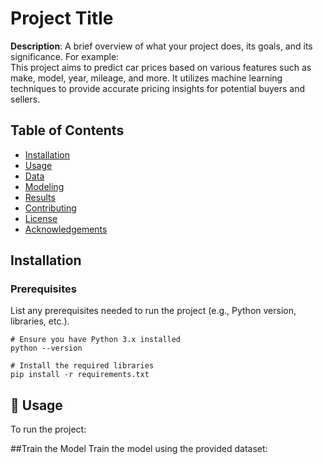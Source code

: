# Project Title

**Description**: A brief overview of what your project does, its goals, and its significance. For example:  
This project aims to predict car prices based on various features such as make, model, year, mileage, and more. It utilizes machine learning techniques to provide accurate pricing insights for potential buyers and sellers.

## Table of Contents

- [Installation](#installation)
- [Usage](#usage)
- [Data](#data)
- [Modeling](#modeling)
- [Results](#results)
- [Contributing](#contributing)
- [License](#license)
- [Acknowledgements](#acknowledgements)

## Installation

### Prerequisites
List any prerequisites needed to run the project (e.g., Python version, libraries, etc.).

```
# Ensure you have Python 3.x installed
python --version

# Install the required libraries
pip install -r requirements.txt
```


## 🏃 Usage
To run the project:

##Train the Model
Train the model using the provided dataset:

